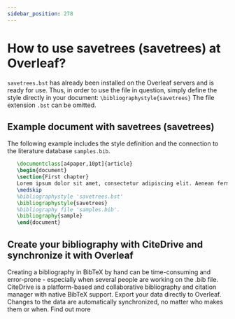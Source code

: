 ```yaml
---
sidebar_position: 278
---
```


# How to use savetrees (savetrees) at Overleaf?
`savetrees.bst` has already been installed on the Overleaf servers and is ready for use. Thus, in order to use the file in question, simply define the style directly in your document: `\bibliographystyle{savetrees}` The file extension `.bst` can be omitted.

## Example document with savetrees (savetrees)
The following example includes the style definition and the connection to the literature database `samples.bib`.
```tex
   \documentclass[a4paper,10pt]{article}
   \begin{document}
   \section{First chapter}
   Lorem ipsum dolor sit amet, consectetur adipiscing elit. Aenean fermentum justo massa, ut maximus mauris sodales et. Aenean vel elit a erat rhoncus pharetra.
   \medskip
   %bibliographystyle 'savetrees.bst'
   \bibliographystyle{savetrees}
   %bibliography file 'samples.bib'.
   \bibliography{sample}
   \end{document}
```

## Create your bibliography with CiteDrive and synchronize it with Overleaf
Creating a bibliography in BibTeX by hand can be time-consuming and error-prone - especially when several people are working on the .bib file. CiteDrive is a platform-based and collaborative bibliography and citation manager with native BibTeX support. Export your data directly to Overleaf. Changes to the data are automatically synchronized, no matter who makes them or when. Find out more